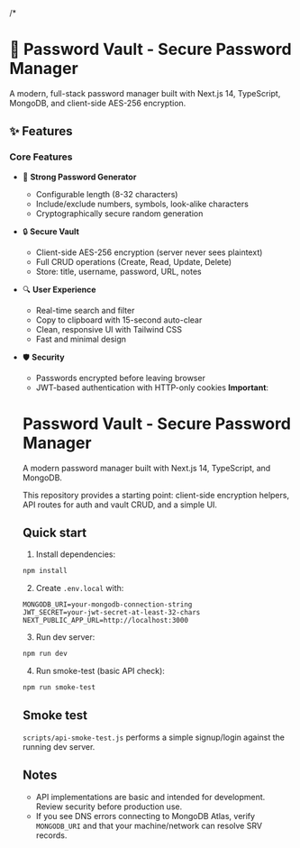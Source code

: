 /*
# 🔐 Password Vault - Secure Password Manager

A modern, full-stack password manager built with Next.js 14, TypeScript, MongoDB, and client-side AES-256 encryption.

## ✨ Features

### Core Features
- 🔑 **Strong Password Generator**
	- Configurable length (8-32 characters)
	- Include/exclude numbers, symbols, look-alike characters
	- Cryptographically secure random generation
  
- 🔒 **Secure Vault**
	- Client-side AES-256 encryption (server never sees plaintext)
	- Full CRUD operations (Create, Read, Update, Delete)
	- Store: title, username, password, URL, notes
  
- 🔍 **User Experience**
	- Real-time search and filter
	- Copy to clipboard with 15-second auto-clear
	- Clean, responsive UI with Tailwind CSS
	- Fast and minimal design

- 🛡️ **Security**
	- Passwords encrypted before leaving browser
	- JWT-based authentication with HTTP-only cookies
**Important**: 
	# Password Vault - Secure Password Manager

	A modern password manager built with Next.js 14, TypeScript, and MongoDB.

	This repository provides a starting point: client-side encryption helpers, API routes for auth and vault CRUD, and a simple UI.

	## Quick start

	1. Install dependencies:

	```bash
	npm install
	```

	2. Create `.env.local` with:

	```env
	MONGODB_URI=your-mongodb-connection-string
	JWT_SECRET=your-jwt-secret-at-least-32-chars
	NEXT_PUBLIC_APP_URL=http://localhost:3000
	```

	3. Run dev server:

	```bash
	npm run dev
	```

	4. Run smoke-test (basic API check):

	```bash
	npm run smoke-test
	```

	## Smoke test

	`scripts/api-smoke-test.js` performs a simple signup/login against the running dev server.

	## Notes

	- API implementations are basic and intended for development. Review security before production use.
	- If you see DNS errors connecting to MongoDB Atlas, verify `MONGODB_URI` and that your machine/network can resolve SRV records.
